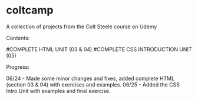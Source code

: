 # coltcamp
A collection of projects from the Colt Steele course on Udemy

Contents:

#COMPLETE HTML UNIT (03 & 04)
#COMPLETE CSS INTRODUCTION UNIT (05)


Progress:

06/24 - Made some minor changes and fixes, added complete HTML (section 03 & 04) with exercises and examples.
06/25 - Added the CSS Intro Unit with examples and final exercise.
